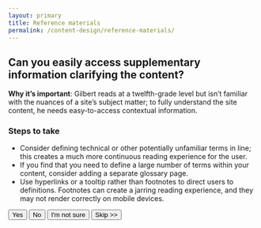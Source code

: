 ```yaml
---
layout: primary
title: Reference materials
permalink: /content-design/reference-materials/
---
```


## Can you easily access supplementary information clarifying the content?

**Why it’s important**: Gilbert reads at a twelfth-grade level but isn’t familiar with the nuances of a site’s subject matter; to fully understand the site content, he needs easy-to-access contextual information.

### Steps to take
- Consider defining technical or other potentially unfamiliar terms in line; this creates a much more continuous reading experience for the user.
- If you find that you need to define a large number of terms within your content, consider adding a separate glossary page.
- Use hyperlinks or a tooltip rather than footnotes to direct users to definitions. Footnotes can create a jarring reading experience, and they may not render correctly on mobile devices.

<button>
  <i class="fa fa-check" aria-hidden="true"></i>
  Yes
</button>
<button class="usa-button-secondary">
  <i class="fa fa-times" aria-hidden="true"></i>
  No
</button>
<button class="usa-button button-question">
  <i class="fa fa-question" aria-hidden="true"></i>
  I'm not sure
</button>
<button class="usa-button-outline button-skip" type="button">Skip >></button>
